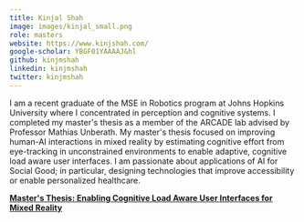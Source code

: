 ```yaml
---
title: Kinjal Shah
image: images/kinjal_small.png
role: masters
website: https://www.kinjshah.com/
google-scholar: YBGF01YAAAAJ&hl
github: kinjmshah
linkedin: kinjmshah
twitter: kinjmshah
---
```


I am a recent graduate of the MSE in Robotics program at Johns Hopkins University where I concentrated in perception and cognitive systems. I completed my master's thesis as a member of the ARCADE lab advised by Professor Mathias Unberath. My master's thesis focused on improving human-AI interactions in mixed reality by estimating cognitive effort from eye-tracking in unconstrained environments to enable adaptive, cognitive load aware user interfaces. I am passionate about applications of AI for Social Good; in particular, designing technologies that improve accessibility or enable personalized healthcare.

**[Master's Thesis: Enabling Cognitive Load Aware User Interfaces for Mixed Reality](https://jscholarship.library.jhu.edu/handle/1774.2/64232)**
